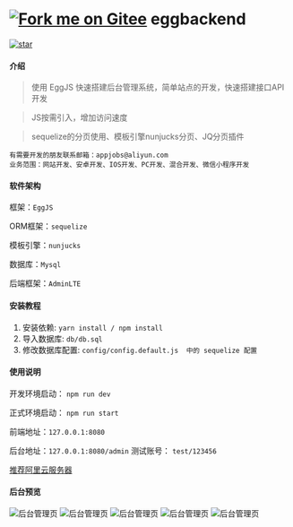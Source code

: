 # [![Fork me on Gitee](https://gitee.com/appers/eggbackend/widgets/widget_5.svg)](https://gitee.com/appers/eggbackend) eggbackend

[![star](https://gitee.com/appers/eggbackend/badge/star.svg?theme=white)](https://gitee.com/appers/eggbackend/stargazers)

#### 介绍
> 使用 EggJS 快速搭建后台管理系统，简单站点的开发，快速搭建接口API开发

> JS按需引入，增加访问速度

> sequelize的分页使用、模板引擎nunjucks分页、JQ分页插件

```
有需要开发的朋友联系邮箱：appjobs@aliyun.com
业务范围：网站开发、安卓开发、IOS开发、PC开发、混合开发、微信小程序开发
```

#### 软件架构

框架：``EggJS``

ORM框架：``sequelize``

模板引擎：``nunjucks``

数据库：``Mysql``

后端框架：``AdminLTE``

#### 安装教程

1.  安装依赖: ```yarn install / npm install```
2.  导入数据库: ``` db/db.sql ```
3. 修改数据库配置: ```config/config.default.js  中的 sequelize 配置```
#### 使用说明

开发环境启动： ```npm run dev```

正式环境启动： ```npm run start```

前端地址：``` 127.0.0.1:8080 ```

后台地址：``` 127.0.0.1:8080/admin ```
测试账号： ```test/123456```

[推荐阿里云服务器](https://www.aliyun.com/minisite/goods?userCode=3iqxrhre)

#### 后台预览
![](http://cd-doc.oss-cn-chengdu.aliyuncs.com/egg/goscc-1.png "后台管理页")
![](http://cd-doc.oss-cn-chengdu.aliyuncs.com/egg/goscc-2.png "后台管理页")
![](http://cd-doc.oss-cn-chengdu.aliyuncs.com/egg/goscc-3.png "后台管理页")
![](http://cd-doc.oss-cn-chengdu.aliyuncs.com/egg/goscc-4.png "后台管理页")
![](http://cd-doc.oss-cn-chengdu.aliyuncs.com/egg/goscc-5.png "后台管理页")
